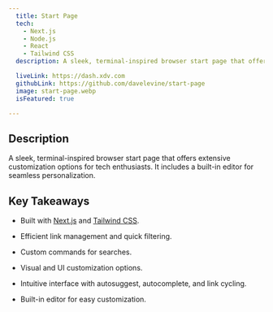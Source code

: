 ```yaml
---
  title: Start Page
  tech:
    - Next.js
    - Node.js
    - React
    - Tailwind CSS
  description: A sleek, terminal-inspired browser start page that offers extensive customization options for tech enthusiasts. It includes a built-in editor for seamless personalization.

  liveLink: https://dash.xdv.com
  githubLink: https://github.com/davelevine/start-page
  image: start-page.webp
  isFeatured: true

---
```


## Description

A sleek, terminal-inspired browser start page that offers extensive customization options for tech enthusiasts. It includes a built-in editor for seamless personalization.

## Key Takeaways

- Built with [Next.js] and [Tailwind CSS].
- Efficient link management and quick filtering.
- Custom commands for searches.
- Visual and UI customization options.
- Intuitive interface with autosuggest, autocomplete, and link cycling.
- Built-in editor for easy customization.

  [Next.js]: https://nextjs.org/
  [Tailwind CSS]: https://tailwindcss.com/
